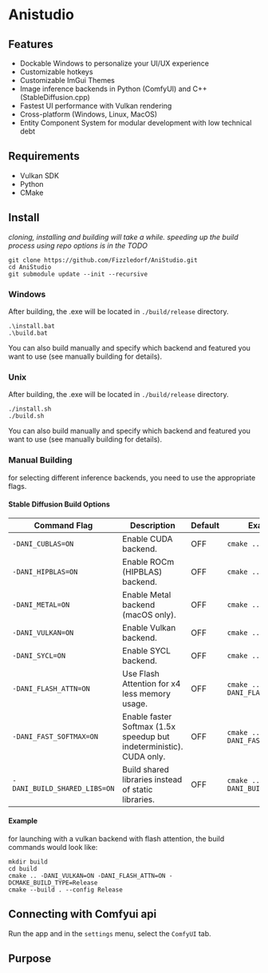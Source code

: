 # Anistudio

## Features
- Dockable Windows to personalize your UI/UX experience
- Customizable hotkeys
- Customizable ImGui Themes
- Image inference backends in Python (ComfyUI) and C++ (StableDiffusion.cpp)
- Fastest UI performance with Vulkan rendering
- Cross-platform (Windows, Linux, MacOS)
- Entity Component System for modular development with low technical debt

## Requirements
- Vulkan SDK
- Python
- CMake

## Install
*cloning, installing and building will take a while. speeding up the build process using repo options is in the TODO*
```
git clone https://github.com/Fizzledorf/AniStudio.git
cd AniStudio
git submodule update --init --recursive

```
### Windows
After building, the .exe will be located in `./build/release` directory.
```
.\install.bat
.\build.bat
```
You can also build manually and specify which backend and featured you want to use (see manually building for details).


### Unix
After building, the .exe will be located in `./build/release` directory.

```
./install.sh
./build.sh
```
You can also build manually and specify which backend and featured you want to use (see manually building for details).

### Manual Building
for selecting different inference backends, you need to use the appropriate flags.

#### Stable Diffusion Build Options

| Command Flag                | Description                                                                         | Default | Example Usage             |
|-----------------------------|-------------------------------------------------------------------------------------|---------|---------------------------|
| ```-DANI_CUBLAS=ON```           | Enable CUDA backend.                                                               | OFF     | `cmake .. -DANI_CUBLAS=ON`         |
| ```-DANI_HIPBLAS=ON```          | Enable ROCm (HIPBLAS) backend.                                                     | OFF     | `cmake .. -DANI_HIPBLAS=ON`        |
| ```-DANI_METAL=ON```            | Enable Metal backend (macOS only).                                                 | OFF     | `cmake .. -DANI_METAL=ON`          |
| ```-DANI_VULKAN=ON```           | Enable Vulkan backend.                                                             | OFF     | `cmake .. -DANI_VULKAN=ON`         |
| ```-DANI_SYCL=ON```             | Enable SYCL backend.                                                               | OFF     | `cmake .. -DANI_SYCL=ON`           |
| ```-DANI_FLASH_ATTN=ON```       | Use Flash Attention for x4 less memory usage.                                       | OFF     | `cmake .. -DANI_FLASH_ATTN=ON`     |
| ```-DANI_FAST_SOFTMAX=ON```     | Enable faster Softmax (1.5x speedup but indeterministic). CUDA only.                | OFF     | `cmake .. -DANI_FAST_SOFTMAX=ON`   |
| ```-DANI_BUILD_SHARED_LIBS=ON```| Build shared libraries instead of static libraries.                                 | OFF     | `cmake .. -DANI_BUILD_SHARED_LIBS=ON` |

#### Example
for launching with a vulkan backend with flash attention, the build commands would look like:
```
mkdir build
cd build
cmake .. -DANI_VULKAN=ON -DANI_FLASH_ATTN=ON -DCMAKE_BUILD_TYPE=Release
cmake --build . --config Release
```


## Connecting with Comfyui api
Run the app and in the `settings` menu, select the `ComfyUI` tab.

## Purpose
